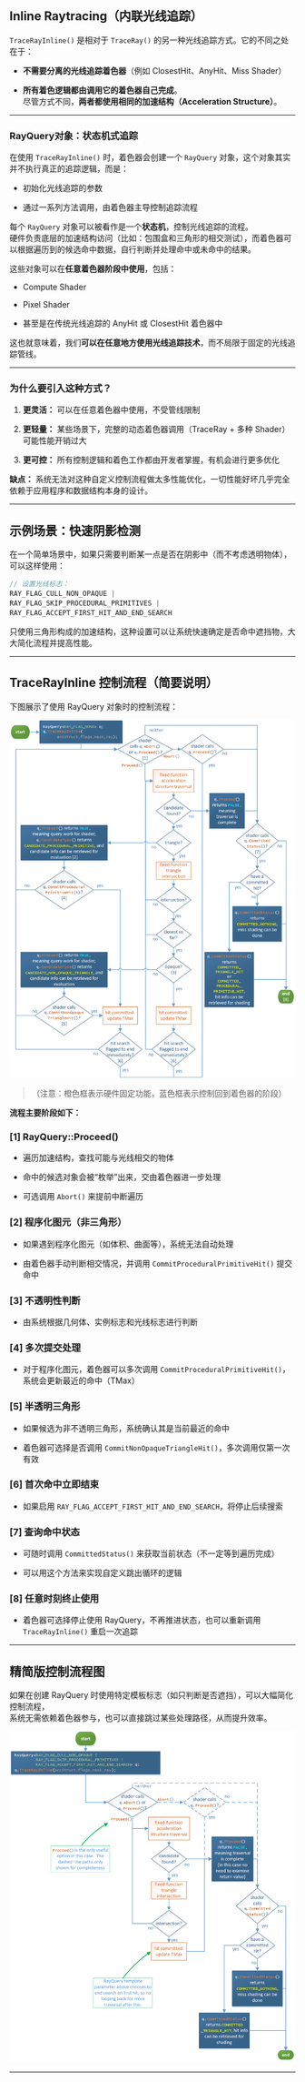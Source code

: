Inline Raytracing（内联光线追踪）
-------------------------

`TraceRayInline()` 是相对于 `TraceRay()` 的另一种光线追踪方式。它的不同之处在于：

* **不需要分离的光线追踪着色器**（例如 ClosestHit、AnyHit、Miss Shader）
    
* **所有着色逻辑都由调用它的着色器自己完成**。  
    尽管方式不同，**两者都使用相同的加速结构（Acceleration Structure）**。
    

* * *

### RayQuery对象：状态机式追踪

在使用 `TraceRayInline()` 时，着色器会创建一个 `RayQuery` 对象，这个对象其实并不执行真正的追踪逻辑，而是：

* 初始化光线追踪的参数
    
* 通过一系列方法调用，由着色器主导控制追踪流程
    

每个 `RayQuery` 对象可以被看作是一个**状态机**，控制光线追踪的流程。  
硬件负责底层的加速结构访问（比如：包围盒和三角形的相交测试），而着色器可以根据遍历到的候选命中数据，自行判断并处理命中或未命中的结果。

这些对象可以在**任意着色器阶段中使用**，包括：

* Compute Shader
    
* Pixel Shader
    
* 甚至是在传统光线追踪的 AnyHit 或 ClosestHit 着色器中
    

这也就意味着，我们**可以在任意地方使用光线追踪技术**，而不局限于固定的光线追踪管线。

* * *

### 为什么要引入这种方式？

1. **更灵活：** 可以在任意着色器中使用，不受管线限制
    
2. **更轻量：** 某些场景下，完整的动态着色器调用（TraceRay + 多种 Shader）可能性能开销过大
    
3. **更可控：** 所有控制逻辑和着色工作都由开发者掌握，有机会进行更多优化
    

**缺点：** 系统无法对这种自定义控制流程做太多性能优化，一切性能好坏几乎完全依赖于应用程序和数据结构本身的设计。

* * *

示例场景：快速阴影检测
-----------

在一个简单场景中，如果只需要判断某一点是否在阴影中（而不考虑透明物体），可以这样使用：

```cpp
// 设置光线标志：
RAY_FLAG_CULL_NON_OPAQUE |
RAY_FLAG_SKIP_PROCEDURAL_PRIMITIVES |
RAY_FLAG_ACCEPT_FIRST_HIT_AND_END_SEARCH
```

只使用三角形构成的加速结构，这种设置可以让系统快速确定是否命中遮挡物，大大简化流程并提高性能。

* * *

TraceRayInline 控制流程（简要说明）
-------------------------

下图展示了使用 RayQuery 对象时的控制流程：

![alt text](image-4.png)

> （注意：橙色框表示硬件固定功能，蓝色框表示控制回到着色器的阶段）

**流程主要阶段如下：**

### [1] RayQuery::Proceed()

* 遍历加速结构，查找可能与光线相交的物体
    
* 命中的候选对象会被“枚举”出来，交由着色器进一步处理
    
* 可选调用 `Abort()` 来提前中断遍历
    

### [2] 程序化图元（非三角形）

* 如果遇到程序化图元（如体积、曲面等），系统无法自动处理
    
* 由着色器手动判断相交情况，并调用 `CommitProceduralPrimitiveHit()` 提交命中
    

### [3] 不透明性判断

* 由系统根据几何体、实例标志和光线标志进行判断
    

### [4] 多次提交处理

* 对于程序化图元，着色器可以多次调用 `CommitProceduralPrimitiveHit()`，系统会更新最近的命中（TMax）
    

### [5] 半透明三角形

* 如果候选为非不透明三角形，系统确认其是当前最近的命中
    
* 着色器可选择是否调用 `CommitNonOpaqueTriangleHit()`，多次调用仅第一次有效
    

### [6] 首次命中立即结束

* 如果启用 `RAY_FLAG_ACCEPT_FIRST_HIT_AND_END_SEARCH`，将停止后续搜索
    

### [7] 查询命中状态

* 可随时调用 `CommittedStatus()` 来获取当前状态（不一定等到遍历完成）
    
* 可以用这个方法来实现自定义跳出循环的逻辑
    

### [8] 任意时刻终止使用

* 着色器可选择停止使用 RayQuery，不再推进状态，也可以重新调用 `TraceRayInline()` 重启一次追踪
    

* * *

精简版控制流程图
--------

如果在创建 RayQuery 时使用特定模板标志（如只判断是否遮挡），可以大幅简化控制流程，  
系统无需依赖着色器参与，也可以直接跳过某些处理路径，从而提升效率。

![alt text](image-3.png)

* * *
